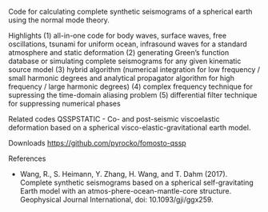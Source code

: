 Code for calculating complete synthetic seismograms of a spherical earth using the normal mode theory.

Highlights
(1) all-in-one code for body waves, surface waves, free oscillations, tsunami for uniform ocean, infrasound waves for a standard atmosphere and static deformation
(2) generating Green’s function database or simulating complete seismograms for any given kinematic source model
(3) hybrid algorithm (numerical integration for low frequency / small harmonic degrees and analytical propagator algorithm for high frequency / large harmonic degrees)
(4) complex frequency technique for supressing the time-domain aliasing problem
(5) differential filter technique for suppressing numerical phases

Related codes
QSSPSTATIC - Co- and post-seismic viscoelastic deformation based on a spherical visco-elastic-gravitational earth model.

Downloads
https://github.com/pyrocko/fomosto-qssp

References
- Wang, R., S. Heimann, Y. Zhang, H. Wang, and T. Dahm (2017). Complete synthetic seismograms based on a spherical self-gravitating Earth model with an atmos-phere-ocean-mantle-core structure. Geophysical Journal International, doi: 10.1093/gji/ggx259.
